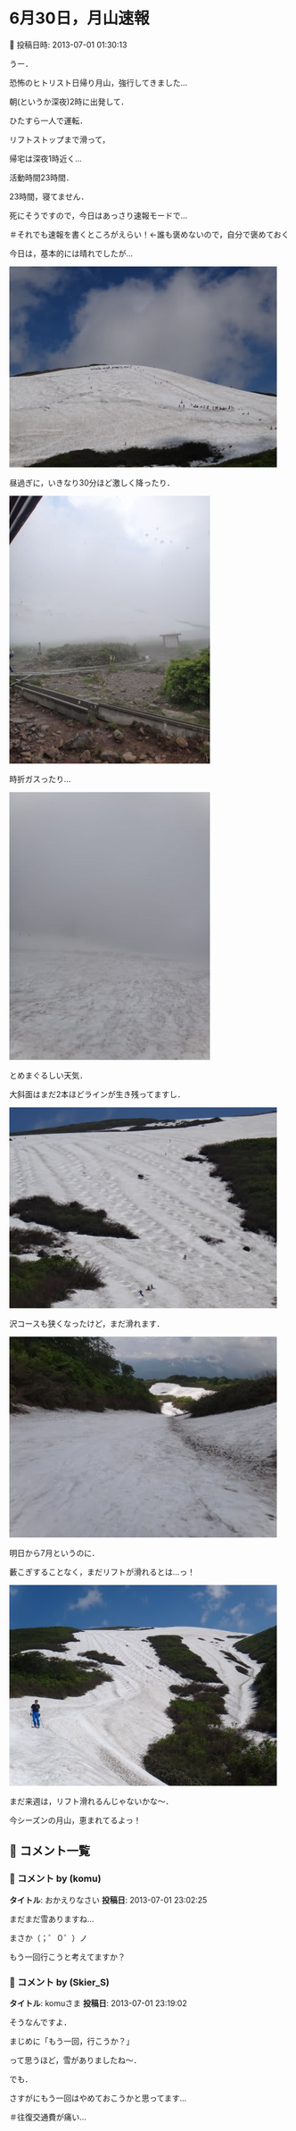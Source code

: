 # 6月30日，月山速報

📅 投稿日時: 2013-07-01 01:30:13

うー．


恐怖のヒトリスト日帰り月山，強行してきました…





朝(というか深夜)2時に出発して．


ひたすら一人で運転．


リフトストップまで滑って，


帰宅は深夜1時近く…


活動時間23時間．


23時間，寝てません．


死にそうですので，今日はあっさり速報モードで…


＃それでも速報を書くところがえらい！←誰も褒めないので，自分で褒めておく





今日は，基本的には晴れでしたが…




![1f3f5aa62cf79b0737d308c0fc61ce17.jpg](images/1f3f5aa62cf79b0737d308c0fc61ce17.jpg)







昼過ぎに，いきなり30分ほど激しく降ったり．




![770c0948860c47b7555c209b230ff7a2.jpg](images/770c0948860c47b7555c209b230ff7a2.jpg)







時折ガスったり…




![683769a638a5f51b11bbab149653027b.jpg](images/683769a638a5f51b11bbab149653027b.jpg)




とめまぐるしい天気．





大斜面はまだ2本ほどラインが生き残ってますし．




![808465dacd275d142d87038c9d529b33.jpg](images/808465dacd275d142d87038c9d529b33.jpg)




沢コースも狭くなったけど，まだ滑れます．




![2267c2a3fd4deaab749a2dec39dc6632.jpg](images/2267c2a3fd4deaab749a2dec39dc6632.jpg)







明日から7月というのに．


藪こぎすることなく，まだリフトが滑れるとは…っ！




![fb1b27cb7b9c2aa62bb88843fa7cd450.jpg](images/fb1b27cb7b9c2aa62bb88843fa7cd450.jpg)




まだ来週は，リフト滑れるんじゃないかな～．


今シーズンの月山，恵まれてるよっ！

## 💬 コメント一覧

### 💬 コメント by (komu)
**タイトル**: おかえりなさい
**投稿日**: 2013-07-01 23:02:25

まだまだ雪ありますね…



まさか（；゜０゜）ノ

もう一回行こうと考えてますか？

### 💬 コメント by (Skier_S)
**タイトル**: komuさま
**投稿日**: 2013-07-01 23:19:02

そうなんですよ．

まじめに「もう一回，行こうか？」

って思うほど，雪がありましたね～．



でも．

さすがにもう一回はやめておこうかと思ってます…

＃往復交通費が痛い…

